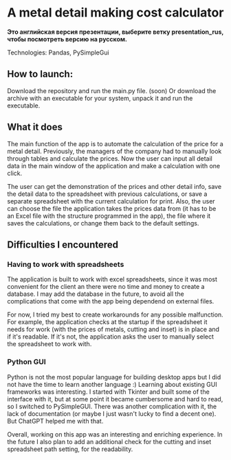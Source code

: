 # A metal detail making cost calculator

<b>Это английская версия презентации, выберите ветку presentation_rus, чтобы посмотреть версию на русском.</b>

Technologies: Pandas, PySimpleGui

## How to launch:

Download the repository and run the main.py file.
(soon) Or download the archive with an executable for your system, unpack it and run the executable.

## What it does

The main function of the app is to automate the calculation of the price for a metal detail. Previously, the managers of the company had to manually look through tables and calculate the prices. Now the user can input all detail data in the main window of the application and make a calculation with one click.

The user can get the demonstration of the prices and other detail info, save the detail data to the spreadsheet with previous calculations, or save a separate spreadsheet with the current calculation for print. Also, the user can choose the file the application takes the prices data from (it has to be an Excel file with the structure programmed in the app), the file where it saves the calculations, or change them back to the default settings.

## Difficulties I encountered

### Having to work with spreadsheets

The application is built to work with excel spreadsheets, since it was most convenient for the client an there were no time and money to create a database. I may add the database in the future, to avoid all the complications that come with the app being dependend on external files.

For now, I tried my best to create workarounds for any possible malfunction. For example, the application checks at the startup if the spreadsheet it needs for work (with the prices of metals, cutting and inset) is in place and if it's readable. If it's not, the application asks the user to manually select the spreadsheet to work with.

### Python GUI

Python is not the most popular language for building desktop apps but I did not have the time to learn another language :\) Learning about existing GUI frameworks was interesting. I started with Tkinter and built some of the interface with it, but at some point it became cumbersome and hard to read, so I switched to PySimpleGUI. There was another complication with it, the lack of documentation (or maybe I just wasn't lucky to find a decent one). But ChatGPT helped me with that.

Overall, working on this app was an interesting and enriching experience. In the future I also plan to add an additional check for the cutting and inset spreadsheet path setting, for the readability.